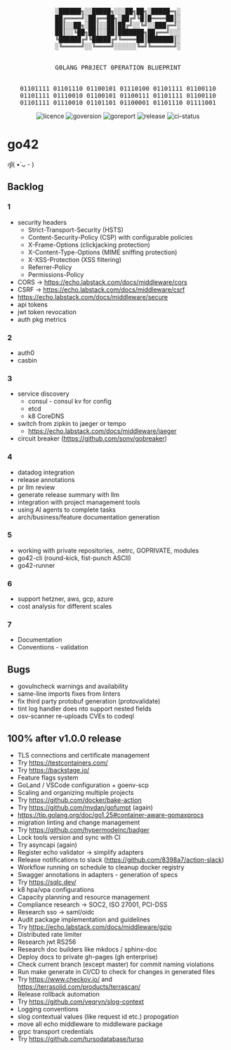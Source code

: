 <!-- markdownlint-disable MD033 MD041 -->
<div align="center"><pre>
░██████╗░░█████╗░░░██╗██╗░█████═╗░
██╔════╝░██╔══██╗░██╔╝╚█║█════██║░
██║░░██╗░██║░░██║██╔╝░░╚╝░░███╔═╝░
██║░░╚██╗██║░░██║███████╗██╔══╝░░░
╚██████╔╝╚█████╔╝╚════██║███████║░
░╚═════╝░░╚════╝░░░░░░╚═╝╚══════╝░
<br>
G0LANG PR0JECT 0PERATION BLUEPRINT
<br>
01101111 01101110 01100101 01110100 01101111 01100110
01101111 01110010 01100101 01100111 01101111 01100110
01101111 01110010 01101101 01100001 01101110 01111001
</pre></div>
<div align="center">
<img src="https://img.shields.io/badge/License-MIT-yellow.svg" alt="licence">
<img src="https://img.shields.io/badge/Go-1.24.4-00ADD8?style=flat&logo=go" alt="goversion">
<img src="https://goreportcard.com/badge/github.com/hasansino/go42" alt="goreport">
<img src="https://img.shields.io/github/v/release/hasansino/go42" alt="release">
<img src="https://github.com/hasansino/go42/actions/workflows/100-unified-workflow.yaml/badge.svg" alt="ci-status">
</div>
<!-- markdownlint-enable MD033 MD041 -->

# go42

ദ്ദി( •̀ ᴗ - )

## Backlog

### 1

- security headers
  - Strict-Transport-Security (HSTS)
  - Content-Security-Policy (CSP) with configurable policies
  - X-Frame-Options (clickjacking protection)
  - X-Content-Type-Options (MIME sniffing protection)
  - X-XSS-Protection (XSS filtering)
  - Referrer-Policy
  - Permissions-Policy
- CORS -> https://echo.labstack.com/docs/middleware/cors
- CSRF -> https://echo.labstack.com/docs/middleware/csrf
- https://echo.labstack.com/docs/middleware/secure
- api tokens
- jwt token revocation
- auth pkg metrics

### 2

- auth0
- casbin

### 3

- service discovery
  - consul - consul kv for config
  - etcd
  - k8 CoreDNS
- switch from zipkin to jaeger or tempo
  - https://echo.labstack.com/docs/middleware/jaeger
- circuit breaker (https://github.com/sony/gobreaker)

### 4

- datadog integration
- release annotations
- pr llm review
- generate release summary with llm
- integration with project management tools
- using AI agents to complete tasks
- arch/business/feature documentation generation

### 5

- working with private repositories, .netrc, GOPRIVATE, modules
- go42-cli (round-kick, fist-punch ASCII)
- go42-runner

### 6

- support hetzner, aws, gcp, azure
- cost analysis for different scales

### 7

- Documentation
- Conventions - validation

## Bugs

- govulncheck warnings and availability
- same-line imports fixes from linters
- fix third party protobuf generation (protovalidate)
- tint log handler does nto support nested fields
- osv-scanner re-uploads CVEs to codeql

## 100% after v1.0.0 release

- TLS connections and certificate management
- Try https://testcontainers.com/
- Try https://backstage.io/
- Feature flags system
- GoLand / VSCode configuration + goenv-scp
- Scaling and organizing multiple projects
- Try https://github.com/docker/bake-action
- Try https://github.com/mvdan/gofumpt (again)
- https://tip.golang.org/doc/go1.25#container-aware-gomaxprocs
- migration linting and change management
- Try https://github.com/hypermodeinc/badger
- Lock tools version and sync with CI
- Try asyncapi (again)
- Register echo validator -> simplify adapters
- Release notifications to slack (https://github.com/8398a7/action-slack)
- Workflow running on schedule to cleanup docker registry
- Swagger annotations in adapters - generation of specs
- Try https://sqlc.dev/
- k8 hpa/vpa configurations
- Capacity planning and resource management
- Compliance research -> SOC2, ISO 27001, PCI-DSS
- Research sso -> saml/oidc
- Audit package implementation and guidelines
- Try https://echo.labstack.com/docs/middleware/gzip
- Distributed rate limiter
- Research jwt RS256
- Research doc builders like mkdocs / sphinx-doc
- Deploy docs to private gh-pages (gh enterprise)
- Check current branch (except master) for commit naming violations
- Run make generate in CI/CD to check for changes in generated files
- Try https://www.checkov.io/ and https://terrasolid.com/products/terrascan/
- Release rollback automation
- Try https://github.com/veqryn/slog-context
- Logging conventions
- slog contextual values (like request id etc.) propogation
- move all echo middleware to middleware package
- grpc transport credentials
- Try https://github.com/tursodatabase/turso
